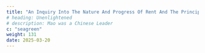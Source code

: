 ```yaml
---
title: "An Inquiry Into The Nature And Progress Of Rent And The Principles By Which It Is Regulated"
# heading: Unenlightened
# description: Mao was a Chinese Leader
c: "seagreen"
weight: 131
date: 2025-03-20
---
```


